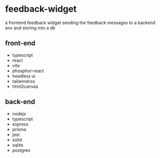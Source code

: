 # feedback-widget

a frontend feedback widget sending the feedback messages to a backend env and storing into a db

## front-end

- typescript
- react
- vite
- phosphor-react
- headless ui
- tailwindcss
- html2canvas

## back-end

- nodejs
- typescript
- express
- prisma
- jest
- solid
- sqlite
- postgres
